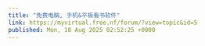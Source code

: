 ```yaml
---
title: "免费电脑, 手机&平板看书软件"
link: https://myvirtual.free.nf/forum/?view=topic&id=5
published: Mon, 18 Aug 2025 02:52:25 +0000
---
```


